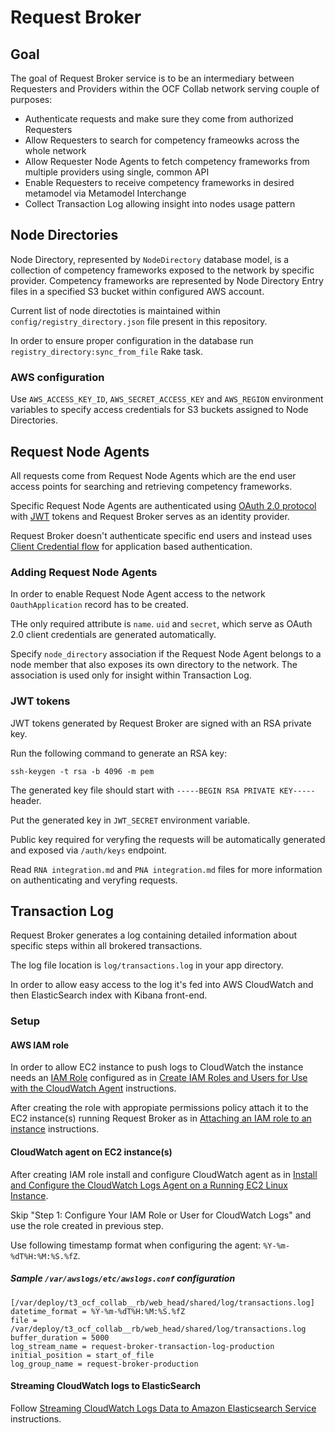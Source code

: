 # Request Broker

## Goal

The goal of Request Broker service is to be an intermediary between Requesters and Providers within the OCF Collab network serving couple of purposes:

* Authenticate requests and make sure they come from authorized Requesters
* Allow Requesters to search for competency frameowks across the whole network
* Allow Requester Node Agents to fetch competency frameworks from multiple providers using single, common API
* Enable Requesters to receive competency frameworks in desired metamodel via Metamodel Interchange
* Collect Transaction Log allowing insight into nodes usage pattern


## Node Directories

Node Directory, represented by `NodeDirectory` database model, is a collection of competency frameworks exposed to the network by specific provider. Competency frameworks are represented by Node Directory Entry files in a specified S3 bucket within configured AWS account.

Current list of node directoties is maintained within `config/registry_directory.json` file present in this repository.

In order to ensure proper configuration in the database run `registry_directory:sync_from_file` Rake task.

### AWS configuration

Use `AWS_ACCESS_KEY_ID`, `AWS_SECRET_ACCESS_KEY` and `AWS_REGION` environment variables to specify access credentials for S3 buckets assigned to Node Directories.


## Request Node Agents

All requests come from Request Node Agents which are the end user access points for searching and retrieving competency frameworks.

Specific Request Node Agents are authenticated using [OAuth 2.0 protocol](https://oauth.net/2/) with [JWT](https://jwt.io/introduction/) tokens and Request Broker serves as an identity provider.

Request Broker doesn't authenticate specific end users and instead uses [Client Credential flow](https://oauth.net/2/grant-types/client-credentials/) for application based authentication.

### Adding Request Node Agents

In order to enable Request Node Agent access to the network `OauthApplication` record has to be created.

THe only required attribute is `name`. `uid` and `secret`, which serve as OAuth 2.0 client credentials are generated automatically.

Specify `node_directory` association if the Request Node Agent belongs to a node member that also exposes its own directory to the network. The association is used only for insight within Transaction Log.

### JWT tokens

JWT tokens generated by Request Broker are signed with an RSA private key.

Run the following command to generate an RSA key:

```
ssh-keygen -t rsa -b 4096 -m pem
```

The generated key file should start with `-----BEGIN RSA PRIVATE KEY-----` header.

Put the generated key in `JWT_SECRET` environment variable.

Public key required for veryfing the requests will be automatically generated and exposed via `/auth/keys` endpoint.

Read `RNA integration.md` and `PNA integration.md` files for more information on authenticating and veryfing requests.


## Transaction Log

Request Broker generates a log containing detailed information about specific steps within all brokered transactions.

The log file location is `log/transactions.log` in your app directory.

In order to allow easy access to the log it's fed into AWS CloudWatch and then ElasticSearch index with Kibana front-end.

### Setup

#### AWS IAM role

In order to allow EC2 instance to push logs to CloudWatch the instance needs an [IAM Role](https://docs.aws.amazon.com/AWSEC2/latest/UserGuide/iam-roles-for-amazon-ec2.html) configured as in [Create IAM Roles and Users for Use with the CloudWatch Agent](https://docs.aws.amazon.com/AmazonCloudWatch/latest/monitoring/create-iam-roles-for-cloudwatch-agent.html) instructions.

After creating the role with appropiate permissions policy attach it to the EC2 instance(s) running Request Broker as in [Attaching an IAM role to an instance](https://docs.aws.amazon.com/AWSEC2/latest/UserGuide/iam-roles-for-amazon-ec2.html#attach-iam-role) instructions.

#### CloudWatch agent on EC2 instance(s)

After creating IAM role install and configure CloudWatch agent as in [Install and Configure the CloudWatch Logs Agent on a Running EC2 Linux Instance](https://docs.aws.amazon.com/AmazonCloudWatch/latest/logs/QuickStartEC2Instance.html).

Skip "Step 1: Configure Your IAM Role or User for CloudWatch Logs" and use the role created in previous step.

Use following timestamp format when configuring the agent: `%Y-%m-%dT%H:%M:%S.%fZ`.

##### Sample `/var/awslogs/etc/awslogs.conf` configuration

```
[/var/deploy/t3_ocf_collab__rb/web_head/shared/log/transactions.log]
datetime_format = %Y-%m-%dT%H:%M:%S.%fZ
file = /var/deploy/t3_ocf_collab__rb/web_head/shared/log/transactions.log
buffer_duration = 5000
log_stream_name = request-broker-transaction-log-production
initial_position = start_of_file
log_group_name = request-broker-production
```

#### Streaming CloudWatch logs to ElasticSearch

Follow [Streaming CloudWatch Logs Data to Amazon Elasticsearch Service](https://docs.aws.amazon.com/AmazonCloudWatch/latest/logs/CWL_ES_Stream.html) instructions.
